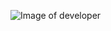 ![Image of developer](https://www.google.com/url?sa=i&url=https%3A%2F%2Ftalently.tech%2Fblog%2Fganar-dinero-siendo-programador-latinoamerica%2F&psig=AOvVaw1qRHvDBlROQ8v01HfFrBJv&ust=1632967132880000&source=images&cd=vfe&ved=0CAsQjRxqFwoTCJDhzuCKo_MCFQAAAAAdAAAAABAD)
 
